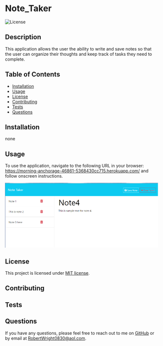 
  # Note_Taker

  ![License](https://img.shields.io/badge/License-MIT-blue.svg)
  

  ## Description
  This application allows the user the ability to write and save notes so that the user can organize their thoughts and keep track of tasks they need to complete.
  
  ## Table of Contents
  - [Installation](#installation)
  - [Usage](#usage)
  - [License](#license)
  - [Contributing](#contributing)
  - [Tests](#tests)
  - [Questions](#questions)
  
  ## Installation
  none
  
  ## Usage
  To use the application, navigate to the following URL in your browser: https://morning-anchorage-46861-5368430cc715.herokuapp.com/ and follow onscreen instructions.

  ![Note Taker](public/assets/images/Note_Taker_Screenshot.png)
  
  ## License
  This project is licensed under [MIT license](https://opensource.org/license/MIT).
  
  ## Contributing
  
  
  ## Tests
  
  
  ## Questions
  If you have any questions, please feel free to reach out to me on [GitHub](https://github.com/RobertWright0830) or by email at RobertWright0830@aol.com.
  